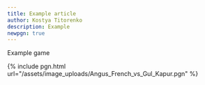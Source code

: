 ```yaml
---
title: Example article
author: Kostya Titorenko
description: Example
newpgn: true
---
```


Example game

{% include pgn.html url="/assets/image_uploads/Angus_French_vs_Gul_Kapur.pgn" %}